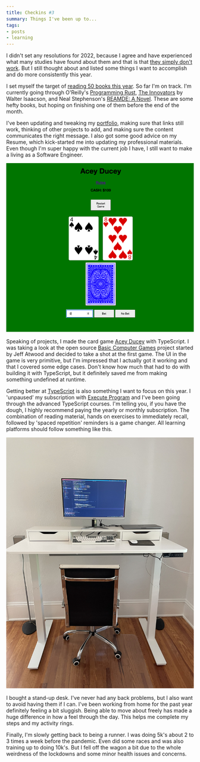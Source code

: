 ```yaml
---
title: Checkins #3
summary: Things I've been up to...
tags:
- posts
- learning
---
```


I didn't set any resolutions for 2022, because I agree and have experienced what many studies have found about them and that is that [they simply don't work](https://www.inc.com/jeff-haden/a-study-of-800-million-activities-predicts-most-new-years-resolutions-will-be-abandoned-on-january-19-how-you-cancreate-new-habits-that-actually-stick.html). But I still thought about and listed some things I want to accomplish and do more consistently this year.

I set myself the target of [reading 50 books this year](https://www.goodreads.com/user_challenges/31751719). So far I'm on track. I'm currently going through O'Reilly's [Programming Rust](https://www.amazon.com/Programming-Rust-Fast-Systems-Development/dp/1492052590/ref=sr_1_2?crid=7QCIEL4LCLK4&keywords=rust+programming&qid=1644159272&s=books&sprefix=Rust%2Cstripbooks%2C115&sr=1-2), [The Innovators](https://www.amazon.com/Innovators-Hackers-Geniuses-Created-Revolution-ebook/dp/B00JGAS65Q/ref=sr_1_1?crid=24AYY3YQ9J9X4&keywords=the+innovators+walter+isaacson&qid=1644159359&s=books&sprefix=The+Innova%2Cstripbooks%2C189&sr=1-1) by Walter Isaacson, and Neal Stephenson's [REAMDE: A Novel](https://www.amazon.com/Reamde-Novel-Neal-Stephenson-ebook/dp/B004XVN0WW/ref=sr_1_1?crid=3JDUDDZEMIWGA&keywords=REAMDE&qid=1644159457&s=books&sprefix=reamde%2Cstripbooks%2C99&sr=1-1). These are some hefty books, but hoping on finishing one of them before the end of the month.

I've been updating and tweaking my [portfolio](https://yarocruz.surge.sh/), making sure that links still work, thinking of other projects to add, and making sure the content communicates the right message. I also got some good advice on my Resume, which kick-started me into updating my professional materials. Even though I'm super happy with the current job I have, I still want to make a living as a Software Engineer.

![Acey Ducey Card game](/images/acey-ducey.png)

Speaking of projects, I made the card game [Acey Ducey](https://yarocruz.github.io/acey-ducey/index.html) with TypeScript. I was taking a look at the open source [Basic Computer Games](https://github.com/coding-horror/basic-computer-games) project started by Jeff Atwood and decided to take a shot at the first game. The UI in the game is very primitive, but I'm impressed that I actually got it working and that I covered some edge cases. Don't know how much that had to do with building it with TypeScript, but it definitely saved me from making something undefined at runtime.

Getting better at [TypeScript](https://www.typescriptlang.org/) is also something I want to focus on this year. I 'unpaused' my subscription with [Execute Program](https://www.executeprogram.com/courses) and I've been going through the advanced TypeScript courses. I'm telling you, if you have the dough, I highly recommend paying the yearly or monthly subscription. The combination of reading material, hands on exercises to immediately recall, followed by 'spaced repetition' reminders is a game changer. All learning platforms should follow something like this.

![Autonomous Stand-up Desk](/images/standup-desk.jpg)

I bought a stand-up desk. I've never had any back problems, but I also want to avoid having them if I can. I've been working from home for the past year definitely feeling a bit sluggish. Being able to move about freely has made a huge difference in how a feel through the day. This helps me complete my steps and my activity rings.

Finally, I'm slowly getting back to being a runner. I was doing 5k's about 2 to 3 times a week before the pandemic. Even did some races and was also training up to doing 10k's. But I fell off the wagon a bit due to the whole weirdness of the lockdowns and some minor health issues and concerns. 


